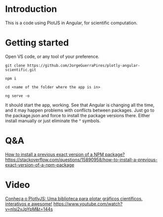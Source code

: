 # Introduction


This is a code using PlotJS in Angular, for scientific computation.

# Getting started

Open VS code, or any tool of your preference.

`git clone https://github.com/JorgeGuerraPires/plotly-angular-scientific.git`

`npm i`

`cd <name of the folder where the app is in>`

`ng serve -o`

It should start the app, working.
See that Angular is changing all the time, and it may happen problems with conflicts between packages. Just go to the package.json and force to install the package versions there. Either install manually or just eliminate the ^ symbols.


# Q&A

[How to install a previous exact version of a NPM package?
](url)https://stackoverflow.com/questions/15890958/how-to-install-a-previous-exact-version-of-a-npm-package


# Video
[Conheça o PlotlyJS: Uma biblioteca para plotar gráficos científicos, interativos e awesome!](url) https://www.youtube.com/watch?v=nlsj2vJpYpM&t=144s
